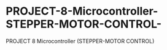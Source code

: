 # PROJECT-8-Microcontroller-STEPPER-MOTOR-CONTROL-
PROJECT 8 Microcontroller (STEPPER-MOTOR CONTROL)
